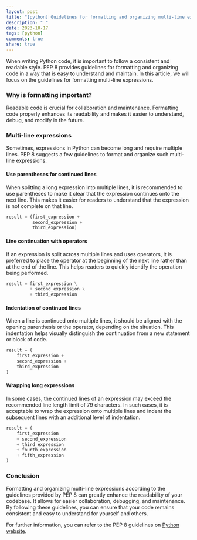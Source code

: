 ```yaml
---
layout: post
title: "[python] Guidelines for formatting and organizing multi-line expressions in PEP 8"
description: " "
date: 2023-10-17
tags: [python]
comments: true
share: true
---
```


When writing Python code, it is important to follow a consistent and readable style. PEP 8 provides guidelines for formatting and organizing code in a way that is easy to understand and maintain. In this article, we will focus on the guidelines for formatting multi-line expressions.

### Why is formatting important?

Readable code is crucial for collaboration and maintenance. Formatting code properly enhances its readability and makes it easier to understand, debug, and modify in the future.

### Multi-line expressions

Sometimes, expressions in Python can become long and require multiple lines. PEP 8 suggests a few guidelines to format and organize such multi-line expressions.

#### Use parentheses for continued lines

When splitting a long expression into multiple lines, it is recommended to use parentheses to make it clear that the expression continues onto the next line. This makes it easier for readers to understand that the expression is not complete on that line.

```python
result = (first_expression +
          second_expression +
          third_expression)
```

#### Line continuation with operators

If an expression is split across multiple lines and uses operators, it is preferred to place the operator at the beginning of the next line rather than at the end of the line. This helps readers to quickly identify the operation being performed.

```python
result = first_expression \
         + second_expression \
         + third_expression
```

#### Indentation of continued lines

When a line is continued onto multiple lines, it should be aligned with the opening parenthesis or the operator, depending on the situation. This indentation helps visually distinguish the continuation from a new statement or block of code.

```python
result = (
    first_expression +
    second_expression +
    third_expression
)
```

#### Wrapping long expressions

In some cases, the continued lines of an expression may exceed the recommended line length limit of 79 characters. In such cases, it is acceptable to wrap the expression onto multiple lines and indent the subsequent lines with an additional level of indentation.

```python
result = (
    first_expression
    + second_expression
    + third_expression
    + fourth_expression
    + fifth_expression
)
```

### Conclusion

Formatting and organizing multi-line expressions according to the guidelines provided by PEP 8 can greatly enhance the readability of your codebase. It allows for easier collaboration, debugging, and maintenance. By following these guidelines, you can ensure that your code remains consistent and easy to understand for yourself and others.

For further information, you can refer to the PEP 8 guidelines on [Python website](https://www.python.org/dev/peps/pep-0008/).